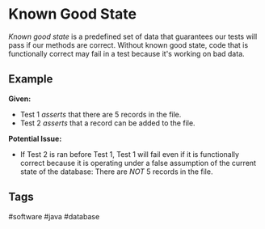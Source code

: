 # Known Good State

*Known good state* is a predefined set of data that guarantees our tests will pass if our methods are correct. Without known good state, code that is functionally correct may fail in a test because it's working on bad data.  

## Example
**Given:**
* Test 1 *asserts* that there are 5 records in the file.
* Test 2 *asserts* that a record can be added to the file.

**Potential Issue:**
* If Test 2 is ran before Test 1, Test 1 will fail even if it is functionally correct because it is operating under a false assumption of the current state of the database: There are *NOT* 5 records in the file.  

## Tags
#software #java #database
